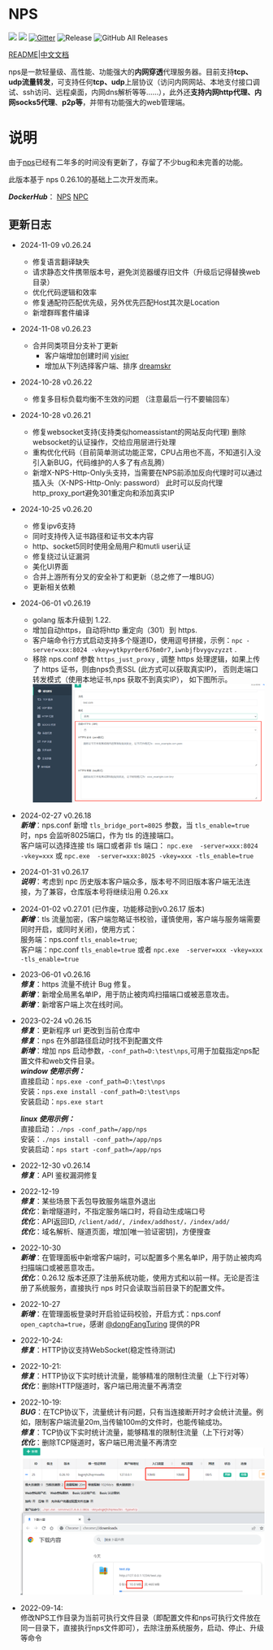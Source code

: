 # NPS
![](https://img.shields.io/github/stars/djylb/nps.svg)   ![](https://img.shields.io/github/forks/djylb/nps.svg)
[![Gitter](https://badges.gitter.im/cnlh-nps/community.svg)](https://gitter.im/cnlh-nps/community?utm_source=badge&utm_medium=badge&utm_campaign=pr-badge)
![Release](https://github.com/djylb/nps/workflows/Release/badge.svg)
![GitHub All Releases](https://img.shields.io/github/downloads/djylb/nps/total)

[README](https://github.com/djylb/nps/blob/master/README.md)|[中文文档](https://github.com/djylb/nps/blob/master/README_zh.md)

nps是一款轻量级、高性能、功能强大的**内网穿透**代理服务器。目前支持**tcp、udp流量转发**，可支持任何**tcp、udp**上层协议（访问内网网站、本地支付接口调试、ssh访问、远程桌面，内网dns解析等等……），此外还**支持内网http代理、内网socks5代理**、**p2p等**，并带有功能强大的web管理端。

# 说明
由于[nps](https://github.com/ehang-io/nps)已经有二年多的时间没有更新了，存留了不少bug和未完善的功能。

此版本基于 nps 0.26.10的基础上二次开发而来。

***DockerHub***： [NPS](https://hub.docker.com/r/duan2001/nps) [NPC](https://hub.docker.com/r/duan2001/npc)

## 更新日志
- 2024-11-09  v0.26.24
  - 修复语言翻译缺失
  - 请求静态文件携带版本号，避免浏览器缓存旧文件（升级后记得替换web目录）
  - 优化代码逻辑和效率
  - 修复通配符匹配优先级，另外优先匹配Host其次是Location
  - 新增群晖套件编译

- 2024-11-08  v0.26.23  
  - 合并同类项目分支补丁更新
    - 客户端增加创建时间 [yisier](https://github.com/yisier/nps)
    - 增加从下列选择客户端、排序 [dreamskr](https://github.com/dreamskr/nps)

- 2024-10-28  v0.26.22  
  - 修复多目标负载均衡不生效的问题
    （注意最后一行不要输回车）

- 2024-10-28  v0.26.21  
  - 修复websocket支持(支持类似homeassistant的网站反向代理)
    删除websocket的认证操作，交给应用层进行处理
  - 重构优化代码（目前简单测试功能正常，CPU占用也不高，不知道引入没引入新BUG，代码维护的人多了有点乱腾）
  - 新增X-NPS-Http-Only头支持，当需要在NPS前添加反向代理时可以通过插入头（X-NPS-Http-Only: password）
    此时可以反向代理http_proxy_port避免301重定向和添加真实IP

- 2024-10-25  v0.26.20  
  - 修复ipv6支持
  - 同时支持传入证书路径和证书文本内容
  - http、socket5同时使用全局用户和mutli user认证
  - 修复绕过认证漏洞
  - 美化UI界面
  - 合并上游所有分叉的安全补丁和更新（总之修了一堆BUG）
  - 更新相关依赖

- 2024-06-01  v0.26.19  
  - golang 版本升级到 1.22.
  - 增加自动https，自动将http 重定向（301）到 https.  
  - 客户端命令行方式启动支持多个隧道ID，使用逗号拼接，示例：`npc -server=xxx:8024 -vkey=ytkpyr0er676m0r7,iwnbjfbvygvzyzzt` .
  - 移除 nps.conf 参数 `https_just_proxy` , 调整 https 处理逻辑，如果上传了 https 证书，则由nps负责SSL (此方式可以获取真实IP)，
      否则走端口转发模式（使用本地证书,nps 获取不到真实IP）， 如下图所示。    
    ![image](image/new/https.png)



- 2024-02-27  v0.26.18  
  ***新增***：nps.conf 新增 `tls_bridge_port=8025` 参数，当 `tls_enable=true` 时，nps 会监听8025端口，作为 tls 的连接端口。  
             客户端可以选择连接 tls 端口或者非 tls 端口： `npc.exe  -server=xxx:8024 -vkey=xxx` 或 `npc.exe  -server=xxx:8025 -vkey=xxx -tls_enable=true`
  
  
- 2024-01-31  v0.26.17  
  ***说明***：考虑到 npc 历史版本客户端众多，版本号不同旧版本客户端无法连接，为了兼容，仓库版本号将继续沿用 0.26.xx


- 2024-01-02  v0.27.01  (已作废，功能移动到v0.26.17 版本)  
  ***新增***：tls 流量加密，(客户端忽略证书校验，谨慎使用，客户端与服务端需要同时开启，或同时关闭)，使用方式：   
             服务端：nps.conf `tls_enable=true`;    
             客户端：npc.conf `tls_enable=true` 或者 `npc.exe  -server=xxx -vkey=xxx -tls_enable=true`  

  
- 2023-06-01  v0.26.16  
  ***修复***：https 流量不统计 Bug 修复。  
  ***新增***：新增全局黑名单IP，用于防止被肉鸡扫描端口或被恶意攻击。  
  ***新增***：新增客户端上次在线时间。


- 2023-02-24  v0.26.15  
  ***修复***：更新程序 url 更改到当前仓库中   
  ***修复***：nps 在外部路径启动时找不到配置文件  
  ***新增***：增加 nps 启动参数，`-conf_path=D:\test\nps`,可用于加载指定nps配置文件和web文件目录。  
  ***window 使用示例：***  
  直接启动：`nps.exe -conf_path=D:\test\nps`  
  安装：`nps.exe install -conf_path=D:\test\nps`    
  安装启动：`nps.exe start`      

  ***linux 使用示例：***    
  直接启动：`./nps -conf_path=/app/nps`  
  安装：`./nps install -conf_path=/app/nps`  
  安装启动：`nps start -conf_path=/app/nps`  



- 2022-12-30  v0.26.14  
  ***修复***：API 鉴权漏洞修复


- 2022-12-19  
***修复***：某些场景下丢包导致服务端意外退出  
***优化***：新增隧道时，不指定服务端口时，将自动生成端口号  
***优化***：API返回ID, `/client/add/, /index/addhost/，/index/add/ `   
***优化***：域名解析、隧道页面，增加[唯一验证密钥]，方便搜查  


- 2022-10-30   
***新增***：在管理面板中新增客户端时，可以配置多个黑名单IP，用于防止被肉鸡扫描端口或被恶意攻击。  
***优化***：0.26.12 版本还原了注册系统功能，使用方式和以前一样。无论是否注册了系统服务，直接执行 nps 时只会读取当前目录下的配置文件。


- 2022-10-27  
***新增***：在管理面板登录时开启验证码校验，开启方式：nps.conf `open_captcha=true`，感谢 [@dongFangTuring](https://github.com/dongFangTuring) 提供的PR  

  
- 2022-10-24:     
***修复***：HTTP协议支持WebSocket(稳定性待测试)
  

- 2022-10-21:   
***修复***：HTTP协议下实时统计流量，能够精准的限制住流量（上下行对等）  
***优化***：删除HTTP隧道时，客户端已用流量不再清空


- 2022-10-19:  
***BUG***：在TCP协议下，流量统计有问题，只有当连接断开时才会统计流量。例如，限制客户端流量20m,当传输100m的文件时，也能传输成功。  
***修复***：TCP协议下实时统计流量，能够精准的限制住流量（上下行对等）  
***优化***：删除TCP隧道时，客户端已用流量不再清空
![image](image/new/tcp_limit.png)


- 2022-09-14:  
修改NPS工作目录为当前可执行文件目录（即配置文件和nps可执行文件放在同一目录下，直接执行nps文件即可），去除注册系统服务，启动、停止、升级等命令

